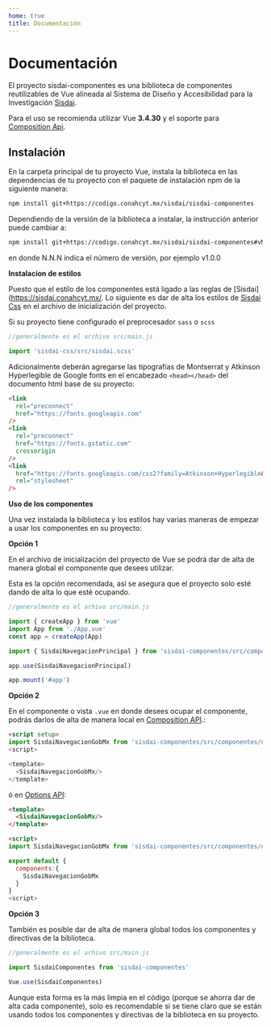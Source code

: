 ```yaml
---
home: true
title: Documentación
---
```


# Documentación

El proyecto sisdai-componentes es una biblioteca de componentes reutilizables de Vue alineada al Sistema de Diseño y Accesibilidad para la Investigación [Sisdai](https://sisdai.conahcyt.mx/).

Para el uso se recomienda utilizar Vue **3.4.30** y el soporte para [Composition Api](https://vuejs.org/api/composition-api-setup.html).

<section id="instalacion">

## Instalación

En la carpeta principal de tu proyecto Vue, instala la biblioteca en las dependencias de tu proyecto con el paquete de instalación npm de la siguiente manera:

```bash
npm install git+https://codigo.conahcyt.mx/sisdai/sisdai-componentes
```

Dependiendo de la versión de la biblioteca a instalar, la instrucción anterior puede cambiar a:

```bash
npm install git+https://codigo.conahcyt.mx/sisdai/sisdai-componentes#vN.N.N
```

en donde N.N.N indica el número de versión, por ejemplo v1.0.0

**Instalacion de estilos**

Puesto que el estilo de los componentes está ligado a las reglas de [Sisdai](https://sisdai.conahcyt.mx/. Lo siguiente es dar de alta los estilos de [Sisdai Css](https://codigo.conahcyt.mx/sisdai/sisdai-css) en el archivo de inicialización del proyecto.

Si su proyecto tiene configurado el preprocesador `sass` o `scss`

```js
//generalmente es el archivo src/main.js

import 'sisdai-css/src/sisdai.scss'
```

Adicionalmente deberán agregarse las tipografías de Montserrat y Atkinson Hyperlegible de Google fonts en el encabezado `<head></head>` del documento html base de su proyecto:

```html
<link
  rel="preconnect"
  href="https://fonts.googleapis.com"
/>
<link
  rel="preconnect"
  href="https://fonts.gstatic.com"
  crossorigin
/>
<link
  href="https://fonts.googleapis.com/css2?family=Atkinson+Hyperlegible&family=Montserrat:wght@400;500;600&display=swap"
  rel="stylesheet"
/>
```

**Uso de los componentes**

Una vez instalada la biblioteca y los estilos hay varias maneras de empezar a usar los componentes en su proyecto:

**Opción 1**

En el archivo de inicialización del proyecto de Vue se podrá dar de alta de manera global el componente que desees utilizar.

Esta es la opción recomendada, así se asegura que el proyecto solo esté dando de alta lo que esté ocupando.

```js
//generalmente es el arhivo src/main.js

import { createApp } from 'vue'
import App from './App.vue'
const app = createApp(App)

import { SisdaiNavegacionPrincipal } from 'sisdai-componentes/src/componentes'

app.use(SisdaiNavegacionPrincipal)

app.mount('#app')
```

**Opción 2**

En el componente o vista `.vue` en donde desees ocupar el componente, podrás darlos de alta de manera local en [Composition API](https://vuejs.org/api/composition-api-setup.html).:

```html
<script setup>
import SisdaiNavegacionGobMx from 'sisdai-componentes/src/componentes/navegacion-gob-mx/SisdaiNavegacionGobMx.vue'
<script>

<template>
  <SisdaiNavegacionGobMx/>
</template>
```

ó en [Options API](https://vuejs.org/api/options-state.html):

```html
<template>
  <SisdaiNavegacionGobMx/>
</template>

<script>
import SisdaiNavegacionGobMx from 'sisdai-componentes/src/componentes/navegacion-gob-mx/SisdaiNavegacionGobMx.vue'

export default {
  components:{
    SisdaiNavegacionGobMx
  }
}
<script>
```

**Opción 3**

También es posible dar de alta de manera global todos los componentes y directivas de la biblioteca.

```js
//generalmente es el arhivo src/main.js

import SisdaiComponentes from 'sisdai-componentes'

Vue.use(SisdaiComponentes)
```

Aunque esta forma es la más limpia en el código (porque se ahorra dar de alta cada componente), solo es recomendable si se tiene claro que se están usando todos los componentes y directivas de la biblioteca en su proyecto.

</section>
